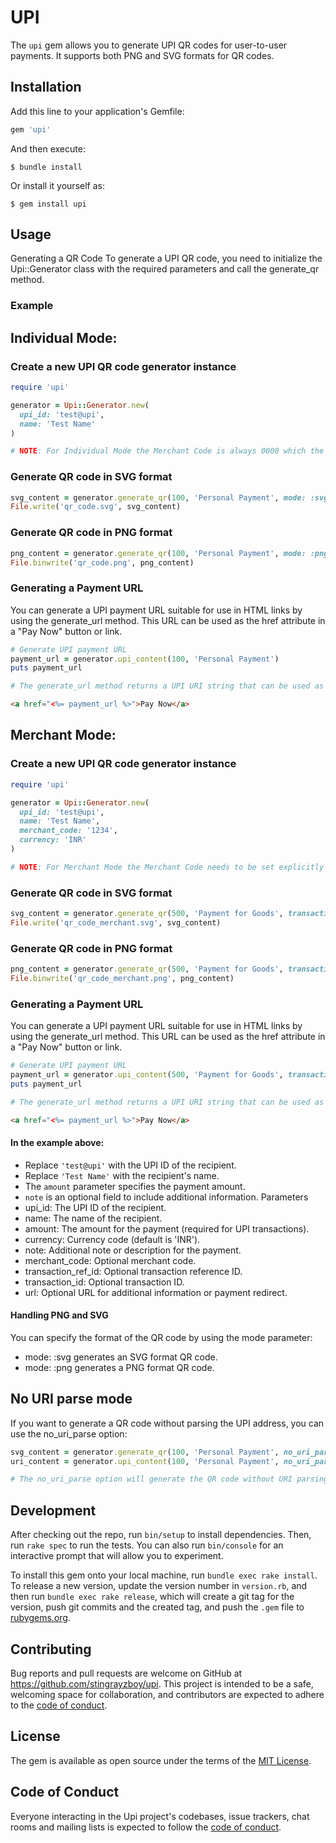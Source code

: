 # UPI

The `upi` gem allows you to generate UPI QR codes for user-to-user payments. It supports both PNG and SVG formats for QR codes.

## Installation

Add this line to your application's Gemfile:

```ruby
gem 'upi'
```

And then execute:

    $ bundle install

Or install it yourself as:

    $ gem install upi

## Usage

Generating a QR Code
To generate a UPI QR code, you need to initialize the Upi::Generator class with the required parameters and call the generate_qr method.

### Example

## Individual Mode:

### Create a new UPI QR code generator instance
```ruby
require 'upi'

generator = Upi::Generator.new(
  upi_id: 'test@upi',
  name: 'Test Name'
)

# NOTE: For Individual Mode the Merchant Code is always 0000 which the code handles by default

```

### Generate QR code in SVG format
```ruby
svg_content = generator.generate_qr(100, 'Personal Payment', mode: :svg)
File.write('qr_code.svg', svg_content)
```

### Generate QR code in PNG format
```ruby
png_content = generator.generate_qr(100, 'Personal Payment', mode: :png)
File.binwrite('qr_code.png', png_content)
```

### Generating a Payment URL
You can generate a UPI payment URL suitable for use in HTML links by using the generate_url method. This URL can be used as the href attribute in a "Pay Now" button or link.

```ruby
# Generate UPI payment URL
payment_url = generator.upi_content(100, 'Personal Payment')
puts payment_url

# The generate_url method returns a UPI URI string that can be used as a link in your HTML:
```

```html
<a href="<%= payment_url %>">Pay Now</a>
```

## Merchant Mode:

### Create a new UPI QR code generator instance
```ruby
require 'upi'

generator = Upi::Generator.new(
  upi_id: 'test@upi',
  name: 'Test Name',
  merchant_code: '1234',
  currency: 'INR'
)

# NOTE: For Merchant Mode the Merchant Code needs to be set explicitly

```

### Generate QR code in SVG format
```ruby
svg_content = generator.generate_qr(500, 'Payment for Goods', transaction_ref_id: 'REF123', transaction_id: 'TXN456', url: 'https://merchant.com/payment', mode: :svg)
File.write('qr_code_merchant.svg', svg_content)
```

### Generate QR code in PNG format
```ruby
png_content = generator.generate_qr(500, 'Payment for Goods', transaction_ref_id: 'REF123', transaction_id: 'TXN456', url: 'https://merchant.com/payment', mode: :png)
File.binwrite('qr_code_merchant.png', png_content)
```

### Generating a Payment URL
You can generate a UPI payment URL suitable for use in HTML links by using the generate_url method. This URL can be used as the href attribute in a "Pay Now" button or link.


```ruby
# Generate UPI payment URL
payment_url = generator.upi_content(500, 'Payment for Goods', transaction_ref_id: 'REF123', transaction_id: 'TXN456', url: 'https://merchant.com/payment')
puts payment_url

# The generate_url method returns a UPI URI string that can be used as a link in your HTML:
```

```html
<a href="<%= payment_url %>">Pay Now</a>
```

#### In the example above:

* Replace `'test@upi'` with the UPI ID of the recipient.
* Replace `'Test Name'` with the recipient's name.
* The `amount` parameter specifies the payment amount.
* `note` is an optional field to include additional information.
Parameters
* upi_id: The UPI ID of the recipient.
* name: The name of the recipient.
* amount: The amount for the payment (required for UPI transactions).
* currency: Currency code (default is 'INR').
* note: Additional note or description for the payment.
* merchant_code: Optional merchant code.
* transaction_ref_id: Optional transaction reference ID.
* transaction_id: Optional transaction ID.
* url: Optional URL for additional information or payment redirect.

#### Handling PNG and SVG
You can specify the format of the QR code by using the mode parameter:

* mode: :svg generates an SVG format QR code.
* mode: :png generates a PNG format QR code.

## No URI parse mode

If you want to generate a QR code without parsing the UPI address, you can use the no_uri_parse option:

```ruby
svg_content = generator.generate_qr(100, 'Personal Payment', no_uri_parse: true, mode: :svg)
uri_content = generator.upi_content(100, 'Personal Payment', no_uri_parse: true)

# The no_uri_parse option will generate the QR code without URI parsing the UPI address.
```


## Development

After checking out the repo, run `bin/setup` to install dependencies. Then, run `rake spec` to run the tests. You can also run `bin/console` for an interactive prompt that will allow you to experiment.

To install this gem onto your local machine, run `bundle exec rake install`. To release a new version, update the version number in `version.rb`, and then run `bundle exec rake release`, which will create a git tag for the version, push git commits and the created tag, and push the `.gem` file to [rubygems.org](https://rubygems.org).

## Contributing

Bug reports and pull requests are welcome on GitHub at https://github.com/stingrayzboy/upi. This project is intended to be a safe, welcoming space for collaboration, and contributors are expected to adhere to the [code of conduct](https://github.com/[USERNAME]/upi/blob/master/CODE_OF_CONDUCT.md).

## License

The gem is available as open source under the terms of the [MIT License](https://opensource.org/licenses/MIT).

## Code of Conduct

Everyone interacting in the Upi project's codebases, issue trackers, chat rooms and mailing lists is expected to follow the [code of conduct](https://github.com/stingrayzboy/upi/blob/master/CODE_OF_CONDUCT.md).
